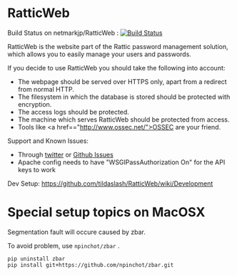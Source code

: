 RatticWeb
=========

Build Status on netmarkjp/RatticWeb : [![Build Status](https://travis-ci.org/netmarkjp/RatticWeb.png?branch=master)](https://travis-ci.org/netmarkjp/RatticWeb)

RatticWeb is the website part of the Rattic password management solution, which allows you to easily manage your users and passwords.

If you decide to use RatticWeb you should take the following into account:
* The webpage should be served over HTTPS only, apart from a redirect from normal HTTP.
* The filesystem in which the database is stored should be protected with encryption.
* The access logs should be protected.
* The machine which serves RatticWeb should be protected from access.
* Tools like <a href=="http://www.ossec.net/">OSSEC</a> are your friend.

Support and Known Issues:
* Through <a href="http://twitter.com/RatticDB">twitter</a> or <a href="https://github.com/tildaslash/RatticWeb/issues?state=open">Github Issues</a>
* Apache config needs to have "WSGIPassAuthorization On" for the API keys to work  

Dev Setup: <https://github.com/tildaslash/RatticWeb/wiki/Development>

# Special setup topics on MacOSX

Segmentation fault will occure caused by zbar.

To avoid problem, use `npinchot/zbar` .

```
pip uninstall zbar
pip install git+https://github.com/npinchot/zbar.git
```
